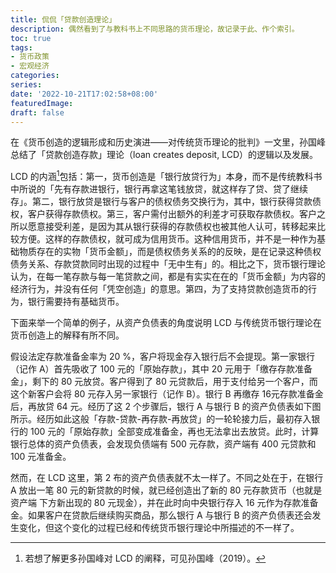 ```yaml
---
title: 侃侃「贷款创造理论」
description: 偶然看到了与教科书上不同思路的货币理论，故记录于此、作个索引。
toc: true
tags: 
- 货币政策
- 宏观经济
categories:
series:
date: '2022-10-21T17:02:58+08:00'
featuredImage:
draft: false
---
```








在《货币创造的逻辑形成和历史演进——对传统货币理论的批判》一文里，孙国峰总结了「贷款创造存款」理论（loan creates deposit, LCD）的逻辑以及发展。

LCD 的内涵[^1]包括：第一，货币创造是「银行放贷行为」本身，而不是传统教科书中所说的「先有存款进银行，银行再拿这笔钱放贷，就这样存了贷、贷了继续存」。第二，银行放贷是银行与客户的债权债务交换行为，其中，银行获得贷款债权，客户获得存款债权。第三，客户需付出额外的利差才可获取存款债权。客户之所以愿意接受利差，是因为其从银行获得的存款债权也被其他人认可，转移起来比较方便。这样的存款债权，就可成为信用货币。这种信用货币，并不是一种作为基础物质存在的实物「货币金额」，而是债权债务关系的的反映，是在记录这种债权债务关系、存款贷款同时出现的过程中「无中生有」的。相比之下，货币银行理论认为，在每一笔存款与每一笔贷款之间，都是有实实在在的「货币金额」为内容的经济行为，并没有任何「凭空创造」的意思。第四，为了支持贷款创造货币的行为，银行需要持有基础货币。

下面来举一个简单的例子，从资产负债表的角度说明 LCD 与传统货币银行理论在货币创造上的解释有所不同。

假设法定存款准备金率为 20 %，客户将现金存入银行后不会提现。第一家银行（记作 A）首先吸收了 100 元的「原始存款」，其中 20 元用于「缴存存款准备金」，剩下的 80 元放贷。客户得到了 80 元贷款后，用于支付给另一个客户，而这个新客户会将 80 元存入另一家银行（记作 B）。银行 B 再缴存 16元存款准备金后，再放贷 64 元。经历了这 2 个步骤后，银行 A 与银行 B 的资产负债表如下图所示。经历如此这般「存款-贷款-再存款-再放贷」的一轮轮接力后，最初存入银行的 100 元的「原始存款」全部变成准备金，再也无法拿出去放贷。此时，计算银行总体的资产负债表，会发现负债端有 500 元存款，资产端有 400 元贷款和 100 元准备金。

然而，在 LCD 这里，第 2 布的资产负债表就不太一样了。不同之处在于，在银行 A 放出一笔 80 元的新贷款的时候，就已经创造出了新的 80 元存款货币（也就是资产端	下方新出现的 80 元现金），并在此时向中央银行存入 16 元作为存款准备金。如果客户在贷款后继续购买商品，那么银行 A 与银行 B 的资产负债表还会发生变化，但这个变化的过程已经和传统货币银行理论中所描述的不一样了。







[^1]:若想了解更多孙国峰对 LCD 的阐释，可见孙国峰（2019）。
